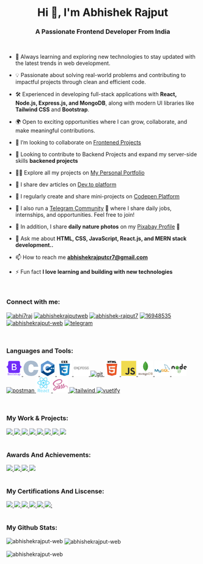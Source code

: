 <h1 align="center">Hi 👋, I'm Abhishek Rajput</h1>
<h3 align="center">A Passionate Frontend Developer From India</h3>
</br>

- 🌱 Always learning and exploring new technologies to stay updated with the latest trends in web development.  
- 💡 Passionate about solving real-world problems and contributing to impactful projects through clean and efficient code.  
- 🛠️ Experienced in developing full-stack applications with **React, Node.js, Express.js, and MongoDB**, along with modern UI libraries like **Tailwind CSS** and **Bootstrap**.  
- 🌍 Open to exciting opportunities where I can grow, collaborate, and make meaningful contributions.  

- 👯 I’m looking to collaborate on [Frontened Projects](https://films-relic.netlify.app/)

- 🤝 Looking to contribute to Backend Projects and expand my server-side skills **backened projects**

- 👨‍💻  Explore all my projects on [My Personal Portfolio](https://my-personal-portfolio-7.netlify.app/)

- 📝 I share dev articles on [Dev.to platform](https://dev.to/abhishekrajputweb)

- 📝  I regularly create and share mini-projects on [Codepen Platform](https://codepen.io/Abhi7raj/pen/jOGVzZP)

- 🤝 I also run a [Telegram Community](https://t.me/+m0LtNJMpBwI3OTFl) 💬 where I share daily jobs, internships, and opportunities. Feel free to join!

- 🌿 In addition, I share **daily nature photos** on my [Pixabay Profile](https://pixabay.com/users/naturebyabhishek-21621732/) 📸 

- 💬  Ask me about  **HTML, CSS, JavaScript, React.js, and MERN stack development..**

- 📫 How to reach me **abhishekrajputcr7@gmail.com**

- ⚡ Fun fact **I love learning and building with new technologies**

</br>

<h3 align="left">Connect with me:</h3>
<p align="left">
<a href="https://codepen.io/abhi7raj" target="blank"><img align="center" src="https://raw.githubusercontent.com/rahuldkjain/github-profile-readme-generator/master/src/images/icons/Social/codepen.svg" alt="abhi7raj" height="30" width="40" /></a>
<a href="https://dev.to/abhishekrajputweb" target="blank"><img align="center" src="https://raw.githubusercontent.com/rahuldkjain/github-profile-readme-generator/master/src/images/icons/Social/devto.svg" alt="abhishekrajputweb" height="30" width="40" /></a>
<a href="https://linkedin.com/in/abhishek-rajput7" target="blank"><img align="center" src="https://raw.githubusercontent.com/rahuldkjain/github-profile-readme-generator/master/src/images/icons/Social/linked-in-alt.svg" alt="abhishek-rajput7" height="30" width="40" /></a>
<a href="https://stackoverflow.com/users/16948535" target="blank"><img align="center" src="https://raw.githubusercontent.com/rahuldkjain/github-profile-readme-generator/master/src/images/icons/Social/stack-overflow.svg" alt="16948535" height="30" width="40" /></a>
<a href="https://codesandbox.com/abhishekrajput-web" target="blank"><img align="center" src="https://raw.githubusercontent.com/rahuldkjain/github-profile-readme-generator/master/src/images/icons/Social/codesandbox.svg" alt="abhishekrajput-web" height="30" width="40" /></a>
<a href="https://t.me/+m0LtNJMpBwI3OTFl" target="blank"><img align="center" src="https://img.icons8.com/?size=100&id=7jrHorBRorpX&format=png&color=000000" alt="telegram" height="40" width="40" /></a>
</p>
</br>

<h3 align="left">Languages and Tools:</h3>
<p align="left"> <a href="https://getbootstrap.com" target="_blank" rel="noreferrer"> <img src="https://raw.githubusercontent.com/devicons/devicon/master/icons/bootstrap/bootstrap-plain-wordmark.svg" alt="bootstrap" width="40" height="40"/> </a> <a href="https://www.cprogramming.com/" target="_blank" rel="noreferrer"> <img src="https://raw.githubusercontent.com/devicons/devicon/master/icons/c/c-original.svg" alt="c" width="40" height="40"/> </a> <a href="https://www.w3schools.com/cpp/" target="_blank" rel="noreferrer"> <img src="https://raw.githubusercontent.com/devicons/devicon/master/icons/cplusplus/cplusplus-original.svg" alt="cplusplus" width="40" height="40"/> </a> <a href="https://www.w3schools.com/css/" target="_blank" rel="noreferrer"> <img src="https://raw.githubusercontent.com/devicons/devicon/master/icons/css3/css3-original-wordmark.svg" alt="css3" width="40" height="40"/> </a> <a href="https://expressjs.com" target="_blank" rel="noreferrer"> <img src="https://raw.githubusercontent.com/devicons/devicon/master/icons/express/express-original-wordmark.svg" alt="express" width="40" height="40"/> </a> <a href="https://git-scm.com/" target="_blank" rel="noreferrer"> <img src="https://www.vectorlogo.zone/logos/git-scm/git-scm-icon.svg" alt="git" width="40" height="40"/> </a> <a href="https://www.w3.org/html/" target="_blank" rel="noreferrer"> <img src="https://raw.githubusercontent.com/devicons/devicon/master/icons/html5/html5-original-wordmark.svg" alt="html5" width="40" height="40"/> </a> <a href="https://developer.mozilla.org/en-US/docs/Web/JavaScript" target="_blank" rel="noreferrer"> <img src="https://raw.githubusercontent.com/devicons/devicon/master/icons/javascript/javascript-original.svg" alt="javascript" width="40" height="40"/> </a> <a href="https://www.mongodb.com/" target="_blank" rel="noreferrer"> <img src="https://raw.githubusercontent.com/devicons/devicon/master/icons/mongodb/mongodb-original-wordmark.svg" alt="mongodb" width="40" height="40"/> </a> <a href="https://www.mysql.com/" target="_blank" rel="noreferrer"> <img src="https://raw.githubusercontent.com/devicons/devicon/master/icons/mysql/mysql-original-wordmark.svg" alt="mysql" width="40" height="40"/> </a> <a href="https://nodejs.org" target="_blank" rel="noreferrer"> <img src="https://raw.githubusercontent.com/devicons/devicon/master/icons/nodejs/nodejs-original-wordmark.svg" alt="nodejs" width="40" height="40"/> </a> <a href="https://postman.com" target="_blank" rel="noreferrer"> <img src="https://www.vectorlogo.zone/logos/getpostman/getpostman-icon.svg" alt="postman" width="40" height="40"/> </a> <a href="https://reactjs.org/" target="_blank" rel="noreferrer"> <img src="https://raw.githubusercontent.com/devicons/devicon/master/icons/react/react-original-wordmark.svg" alt="react" width="40" height="40"/> </a> <a href="https://sass-lang.com" target="_blank" rel="noreferrer"> <img src="https://raw.githubusercontent.com/devicons/devicon/master/icons/sass/sass-original.svg" alt="sass" width="40" height="40"/> </a> <a href="https://tailwindcss.com/" target="_blank" rel="noreferrer"> <img src="https://www.vectorlogo.zone/logos/tailwindcss/tailwindcss-icon.svg" alt="tailwind" width="40" height="40"/> </a> <a href="https://vuetifyjs.com/en/" target="_blank" rel="noreferrer"> <img src="https://bestofjs.org/logos/vuetify.svg" alt="vuetify" width="40" height="40"/> </a> </p>

</br>

<h3 align="left">My Work & Projects:</h3>
<!-- ## 👷‍♂️ My Work & Projects: -->

<div>
<a href="https://react-youtube-app-clone.netlify.app">
<img src="https://i.imgur.com/mMPoUP7.jpg" width="30%"> 
</a>
<a href="https://shopnow-e-commerce-website.netlify.app">
<img src="https://i.imgur.com/VJTvCip.jpg" width=30%;>
</a>
<a href="https://films-relic.netlify.app">
<img src="https://github.com/user-attachments/assets/106d0cad-28e6-49cc-90b9-2d4c3f26343a" width="30%"> 
</a>
<a href="https://gym-master-7.netlify.app/">
<img src="https://github.com/user-attachments/assets/5b35d536-3b1a-424d-bd29-f75a8291080e" width=30%;> 
</a>
<a href="https://songs-search-app.netlify.app">
<img src="https://github.com/user-attachments/assets/da0964af-73c8-4840-ba2b-d85b3bbd6da0" width=30%;> 
</a>

<!-- <a href="https://film-relic.netlify.app">
<img src="https://i.imgur.com/wJngou5.jpg" width=30%;>
</a> -->
<!-- <a href="https://react-gym-exercises-app.netlify.app">
<img src="https://i.imgur.com/cBeesua.jpg" width=30%;>
</a> -->

<a href="https://responsive-game-website.netlify.app">
<img src="https://github.com/user-attachments/assets/dfba0000-41be-4497-ab46-dbb7c909097e" width=30%>
</a>
<a href="https://taste-heaven.netlify.app/">
<img src="https://github.com/user-attachments/assets/0f5115d8-a87f-4707-b1c3-d549485fa9e1" width=30%>
</a>
<a href="https://alphora.netlify.app/">
<img src="https://github.com/user-attachments/assets/a96ec54c-8814-4d1d-81bb-793dd048e8b1" width=30%>
</a>
</div>

</br>

<h3 align="left">Awards And Achievements:</h3>
<!-- ## 👷‍♂️ My Work & Projects: -->

<div>
<a href="https://drive.google.com/file/d/1sL117fR_mdHzhvCkO6GCH48im-Nmn_mW/view?usp=sharing">
<img src="https://imgur.com/bavQxGS.jpg" width="30%"> 
</a>
<a href="https://drive.google.com/file/d/1AneSmPoLcnR6TEG5HcX7hYKN_htyWUHp/view?usp=sharing">
<img src="https://imgur.com/BQJlEER.jpg" width=30%;> 
</a>
<a href="https://drive.google.com/file/d/1yHUPF5mBfso2n5cz9TcNbR8J5pW7Y8U2/view?usp=sharing">
<img src="https://imgur.com/GkRM8BB.jpg" width=30%;>
</a>
<a href="https://drive.google.com/file/d/1mIxrOflzj9Eb1td_zzuL_wQCcD64gtqA/view?usp=sharing">
<img src="https://imgur.com/06LJoDK.jpg" width=30%;>
</a>
  
</div>

</br>


<h3 align="left"> My Certifications And Liscense:</h3>
<!-- ## 🥉 My Certifications And Liscense: -->
<div>
<a href="https://coursera.org/share/8620d99a2cfc9a9a0705efce3232c98e">
<img src="https://i.imgur.com/VSPkh2a.png" width=30%>
</a>
<a href="https://www.udemy.com/certificate/UC-e274f32e-38ee-417c-9a6d-df438ba1703d/">
<img src="https://i.imgur.com/n6Mff7x.png" width=30%>
</a>
<a href="https://drive.google.com/file/d/15sndDgxCY-TNR3QwgDkmBFOEmoMGbJpb/view?usp=sharing">
<img src="https://i.imgur.com/hWNKukW.png" width=30%>
</a>
<a href="https://drive.google.com/file/d/1ELxH11Ey_GckN2MA_kV0xc8Ou3lYecKN/view?usp=sharing">
<img src="https://i.imgur.com/NDeub5d.png" width=30%> 
</a>
<a href="https://coursera.org/share/18a8fa1eda94ef66d0b6d8c59b0c9c6b">
<img src="https://i.imgur.com/tIn2sRJ.jpg" width=30%> 
</a>
<a href="https://www.udemy.com/certificate/UC-89a3eeee-5980-470f-a4d5-c12c2d32a52d/">
<img src="https://i.imgur.com/zmr7ylH.png" width=30%>; 
</a>
</div>

</br>

<h3 align="left"> My Github Stats:</h3>

<p><img align="left" src="https://github-readme-stats.vercel.app/api/top-langs?username=abhishekrajput-web&show_icons=true&locale=en&layout=compact" alt="abhishekrajput-web" /></p>

<p>&nbsp;<img align="center" src="https://github-readme-stats.vercel.app/api?username=abhishekrajput-web&show_icons=true&locale=en" alt="abhishekrajput-web" /></p>

<p><img align="center" src="https://github-readme-streak-stats.herokuapp.com/?user=abhishekrajput-web&" alt="abhishekrajput-web" /></p>
